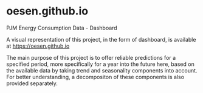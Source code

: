 # oesen.github.io
PJM Energy Consumption Data - Dashboard

A visual representation of this project, in the form of dashboard, is available at https://oesen.github.io

The main purpose of this project is to offer reliable predictions for a specified period, more specifically for a year into the future here, based on the available data by taking trend and seasonality components into account. For better understanding, a decompositon of these components is also provided separately.

